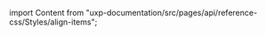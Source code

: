 
import Content from "uxp-documentation/src/pages/api/reference-css/Styles/align-items";

<Content query="product=xd"/>
